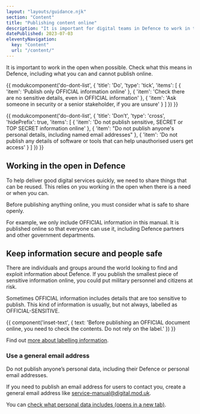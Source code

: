 ```yaml
---
layout: "layouts/guidance.njk"
section: "Content"
title: "Publishing content online"
description: "It is important for digital teams in Defence to work in the open when possible. Check what you can and cannot publish online."
datePublished: 2023-07-03
eleventyNavigation:
  key: "Content"
  url: "/content/"
---
```


It is important to work in the open when possible. Check what this means in Defence, including what you can and cannot publish online. 

{{ modukcomponent('do-dont-list', {
  'title': 'Do',
  'type': 'tick',
  'items': [
    {
      'item': 'Publish only OFFICIAL information online'
    },
    {
      'item': 'Check there are no sensitive details, even in OFFICIAL information'
    },
    {
      'item': 'Ask someone in security or a senior stakeholder, if you are unsure'
    }
  ]
}) }}

{{ modukcomponent('do-dont-list', {
  'title': 'Don’t',
  'type': 'cross',
  'hidePrefix': true,
  'items': [
    {
      'item': 'Do not publish sensitive, SECRET or TOP SECRET information online'
    },
    {
      'item': "Do not publish anyone's personal details, including named email addresses"
    },
    {
      'item': 'Do not publish any details of software or tools that can help unauthorised users get access'
    }
  ]
}) }}

## Working in the open in Defence

To help deliver good digital services quickly, we need to share things that can be reused. This relies on you working in the open when there is a need or when you can. 

Before publishing anything online, you must consider what is safe to share openly.

For example, we only include OFFICIAL information in this manual. It is published online so that everyone can use it, including Defence partners and other government departments.

 ## Keep information secure and people safe 

There are individuals and groups around the world looking to find and exploit information about Defence. If you publish the smallest piece of sensitive information online, you could put military personnel and citizens at risk.

Sometimes OFFICIAL information includes details that are too sensitive to publish. This kind of information is usually, but not always, labelled as OFFICIAL-SENSITIVE.

{{ component('inset-text', {
  text: 'Before publishing an OFFICIAL document online, you need to check the contents. Do not rely on the label.'
}) }} 

Find out [more about labelling information](/security-classifications/how-to-label-information/).

### Use a general email address

Do not publish anyone’s personal data, including their Defence or personal email addresses.

If you need to publish an email address for users to contact you, create a general email address like service-manual@digital.mod.uk. 

You can <a href="https://ico.org.uk/for-organisations/guide-to-data-protection/guide-to-the-general-data-protection-regulation-gdpr/key-definitions/what-is-personal-data/" target="_blank">check what personal data includes <span class="govuk-visually-hidden">(opens in a new tab)</span></a>.

